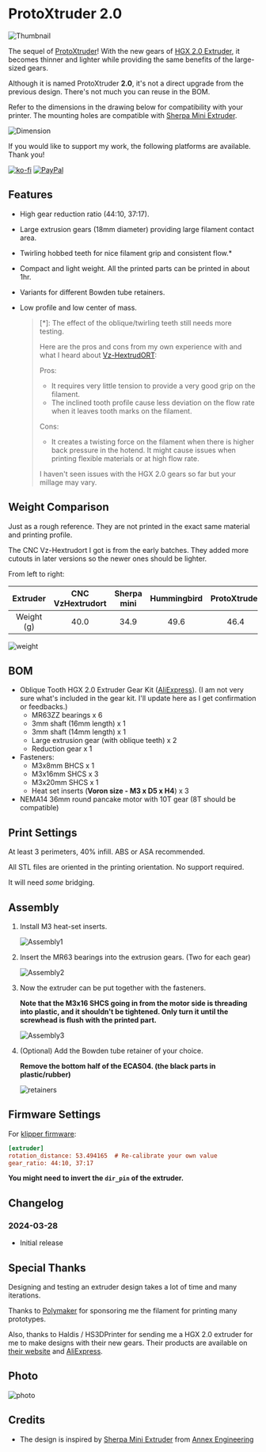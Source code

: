 # ProtoXtruder 2.0

![Thumbnail](./Images/Thumbnail.jpg)

The sequel of [ProtoXtruder](https://www.printables.com/model/436425-protoxtruder)!
With the new gears of [HGX 2.0 Extruder](https://www.aliexpress.com/item/1005005911670091.html),
it becomes thinner and lighter while providing the same benefits of the large-sized gears.

Although it is named ProtoXtruder **2.0**, it's not a direct upgrade from the previous design.
There's not much you can reuse in the BOM.

Refer to the dimensions in the drawing below for compatibility with your printer.
The mounting holes are compatible with [Sherpa Mini Extruder](https://github.com/Annex-Engineering/Sherpa_Mini-Extruder).

![Dimension](./Images/Dimension.png)

If you would like to support my work, the following platforms are available. Thank you!

[![ko-fi](https://img.shields.io/badge/Ko--fi-F16061?style=for-the-badge&logo=ko-fi&logoColor=white)](https://ko-fi.com/H2H4FT4J7)
[![PayPal](https://img.shields.io/badge/PayPal-00457C?style=for-the-badge&logo=paypal&logoColor=white)](https://paypal.me/2nhchiu)

## Features

- High gear reduction ratio (44:10, 37:17).
- Large extrusion gears (18mm diameter) providing large filament contact area.
- Twirling hobbed teeth for nice filament grip and consistent flow.\*
- Compact and light weight. All the printed parts can be printed in about 1hr.
- Variants for different Bowden tube retainers.
- Low profile and low center of mass.

  > \[\*\]: The effect of the oblique/twirling teeth still needs more testing.
  >
  > Here are the pros and cons from my own experience with and what I heard about [Vz-HextrudORT](https://github.com/VzBoT3D/Vz-HextrudORT):
  >
  > Pros:
  >
  > - It requires very little tension to provide a very good grip on the filament.
  > - The inclined tooth profile cause less deviation on the flow rate when it leaves tooth marks on the filament.
  >
  > Cons:
  >
  > - It creates a twisting force on the filament when there is higher back pressure in the hotend.
  >   It might cause issues when printing flexible materials or at high flow rate.
  >
  > I haven't seen issues with the HGX 2.0 gears so far but your millage may vary.
  >

## Weight Comparison

Just as a rough reference. They are not printed in the exact same material and printing profile.

The CNC Vz-Hextrudort I got is from the early batches.
They added more cutouts in later versions so the newer ones should be lighter.

From left to right:

|  Extruder  | CNC<br />VzHextrudort | Sherpa mini | Hummingbird | ProtoXtruder | ProtoXtruder 2.0 | HGX 2.0 |
| :--------: | :-------------------: | :---------: | :---------: | :----------: | :--------------: | :-----: |
| Weight (g) |         40.0         |    34.9    |    49.6    |     46.4     |       39.5       |  51.0  |

![weight](./Images/weight.jpg)

## BOM

- Oblique Tooth HGX 2.0 Extruder Gear Kit ([AliExpress](https://www.aliexpress.com/item/1005005911670091.html)). (I am not very sure what's included in the gear kit. I'll update here as I get confirmation or feedbacks.)
  - MR63ZZ bearings x 6
  - 3mm shaft (16mm length) x 1
  - 3mm shaft (14mm length) x 1
  - Large extrusion gear (with oblique teeth) x 2
  - Reduction gear x 1
- Fasteners:
  - M3x8mm BHCS x 1
  - M3x16mm SHCS x 3
  - M3x20mm SHCS x 1
  - Heat set inserts (**Voron size - M3 x D5 x H4**) x 3
- NEMA14 36mm round pancake motor with 10T gear (8T should be compatible)

## Print Settings

At least 3 perimeters, 40% infill. ABS or ASA recommended.

All STL files are oriented in the printing orientation. No support required.

It will need *some* bridging.

## Assembly

1. Install M3 heat-set inserts.

   ![Assembly1](./Images/Assembly1.png)
2. Insert the MR63 bearings into the extrusion gears. (Two for each gear)

   ![Assembly2](./Images/Assembly2.png)
3. Now the extruder can be put together with the fasteners.

   **Note that the M3x16 SHCS going in from the motor side is threading into plastic, and it shouldn't be tightened. Only turn it until the screwhead is flush with the printed part.**

   ![Assembly3](./Images/Assembly3.png)
4. (Optional) Add the Bowden tube retainer of your choice.

   **Remove the bottom half of the ECAS04. (the black parts in plastic/rubber)**

   ![retainers](./Images/retainers.png)

## Firmware Settings

For [klipper firmware](https://www.klipper3d.org/):

```ini
[extruder]
rotation_distance: 53.494165  # Re-calibrate your own value
gear_ratio: 44:10, 37:17
```

**You might need to invert the `dir_pin` of the extruder.**

## Changelog

### 2024-03-28

- Initial release

## Special Thanks

Designing and testing an extruder design takes a lot of time and many iterations.

Thanks to [Polymaker](https://polymaker.com/) for sponsoring me the filament for printing many prototypes.

Also, thanks to Haldis / HS3DPrinter for sending me a HGX 2.0 extruder for me to make
designs with their new gears.
Their products are available on [their website](https://hs3dprinter.com/) and [AliExpress](https://haldis3d.aliexpress.com/store/910334039).

## Photo

![photo](./Images/photo1.jpg)

## Credits

- The design is inspired by [Sherpa Mini Extruder](https://github.com/Annex-Engineering/Sherpa_Mini-Extruder) from [Annex Engineering](https://github.com/Annex-Engineering)
